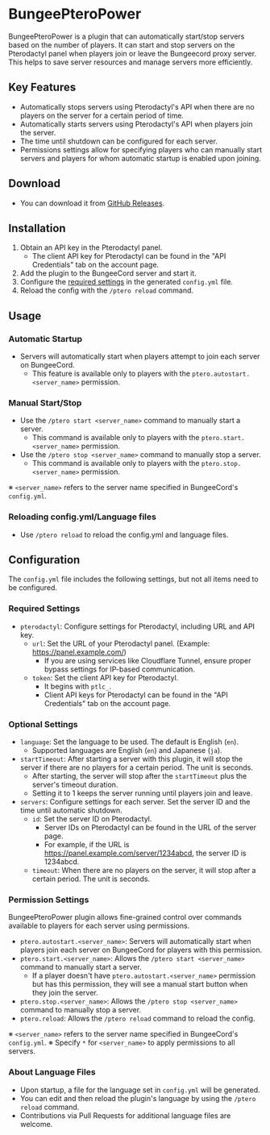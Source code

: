 # BungeePteroPower

BungeePteroPower is a plugin that can automatically start/stop servers based on the number of players. 
It can start and stop servers on the Pterodactyl panel when players join or leave the Bungeecord proxy server. 
This helps to save server resources and manage servers more efficiently.

## Key Features

- Automatically stops servers using Pterodactyl's API when there are no players on the server for a certain period of time.
- Automatically starts servers using Pterodactyl's API when players join the server.
- The time until shutdown can be configured for each server.
- Permissions settings allow for specifying players who can manually start servers and players for whom automatic startup is enabled upon joining.

## Download

- You can download it from [GitHub Releases](https://github.com/Kamesuta/BungeePteroPower/releases).

## Installation

1. Obtain an API key in the Pterodactyl panel.
   - The client API key for Pterodactyl can be found in the "API Credentials" tab on the account page.
2. Add the plugin to the BungeeCord server and start it.
3. Configure the [required settings](#required-settings) in the generated `config.yml` file.
4. Reload the config with the `/ptero reload` command.

## Usage

### Automatic Startup

- Servers will automatically start when players attempt to join each server on BungeeCord.
  - This feature is available only to players with the `ptero.autostart.<server_name>` permission.

### Manual Start/Stop

- Use the `/ptero start <server_name>` command to manually start a server.
  - This command is available only to players with the `ptero.start.<server_name>` permission.
- Use the `/ptero stop <server_name>` command to manually stop a server.
  - This command is available only to players with the `ptero.stop.<server_name>` permission.

※ `<server_name>` refers to the server name specified in BungeeCord's `config.yml`.

### Reloading config.yml/Language files

- Use `/ptero reload` to reload the config.yml and language files.

## Configuration

The `config.yml` file includes the following settings, but not all items need to be configured.

### Required Settings

- `pterodactyl`: Configure settings for Pterodactyl, including URL and API key.
  - `url`: Set the URL of your Pterodactyl panel. (Example: https://panel.example.com/)
    - If you are using services like Cloudflare Tunnel, ensure proper bypass settings for IP-based communication.
  - `token`: Set the client API key for Pterodactyl.
    - It begins with `ptlc_`.
    - Client API keys for Pterodactyl can be found in the "API Credentials" tab on the account page.

### Optional Settings

- `language`: Set the language to be used. The default is English (`en`).
  - Supported languages are English (`en`) and Japanese (`ja`).
- `startTimeout`: After starting a server with this plugin, it will stop the server if there are no players for a certain period. The unit is seconds.
  - After starting, the server will stop after the `startTimeout` plus the server's timeout duration.
  - Setting it to 1 keeps the server running until players join and leave.
- `servers`: Configure settings for each server. Set the server ID and the time until automatic shutdown.
  - `id`: Set the server ID on Pterodactyl.
    - Server IDs on Pterodactyl can be found in the URL of the server page.
    - For example, if the URL is https://panel.example.com/server/1234abcd, the server ID is 1234abcd.
  - `timeout`: When there are no players on the server, it will stop after a certain period. The unit is seconds.

### Permission Settings

BungeePteroPower plugin allows fine-grained control over commands available to players for each server using permissions.

- `ptero.autostart.<server_name>`: Servers will automatically start when players join each server on BungeeCord for players with this permission.
- `ptero.start.<server_name>`: Allows the `/ptero start <server_name>` command to manually start a server.
  - If a player doesn't have `ptero.autostart.<server_name>` permission but has this permission, they will see a manual start button when they join the server.
- `ptero.stop.<server_name>`: Allows the `/ptero stop <server_name>` command to manually stop a server.
- `ptero.reload`: Allows the `/ptero reload` command to reload the config.

※ `<server_name>` refers to the server name specified in BungeeCord's `config.yml`.
※ Specify `*` for `<server_name>` to apply permissions to all servers.

### About Language Files

- Upon startup, a file for the language set in `config.yml` will be generated.
- You can edit and then reload the plugin's language by using the `/ptero reload` command.
- Contributions via Pull Requests for additional language files are welcome.
